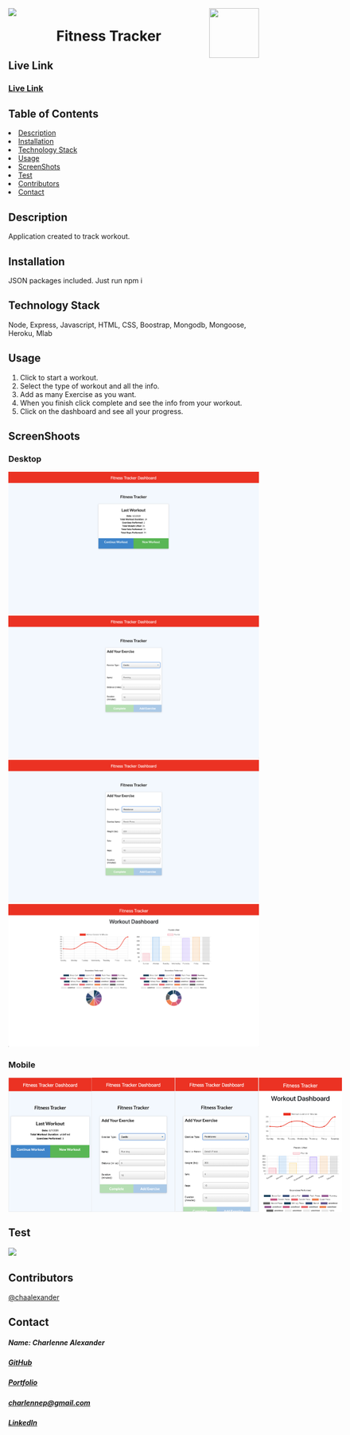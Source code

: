 <img align="left" src= "https://img.shields.io/badge/License-MIT-green">
<img align="right" width="100" height="100" src="https://avatars1.githubusercontent.com/u/59755481?v=4">
<h1 align= "center">Fitness Tracker</h1> 
<h2>Live Link</h2>
<h3><a href= "https://ca-fitness-tracker.herokuapp.com/">Live Link</a></h3>  
<h2> Table of Contents </h2>
<li><a href="#description">Description</a></li>  
<li><a href="#installation">Installation</a></li> 
<li><a href="#tech">Technology Stack</a></li> 
<li><a href="#usage">Usage</a></li> 
<li><a href="#screen">ScreenShots</a></li> 
<li><a href="#test">Test</a></li>
<li><a href="#contributors">Contributors</a></li>   
<li><a href="#contact">Contact</a></li> 
<h2 id="description"> Description </h2>
<p>Application created to track workout.</p>   
<h2 id="installation"> Installation </h2>
<p>JSON packages included. Just run npm i</p>          
<h2 id="tech"> Technology Stack </h2>          
<p>Node, Express, Javascript, HTML, CSS, Boostrap, Mongodb, Mongoose, Heroku, Mlab </p>          
<h2 id="usage"> Usage </h2>
<ol>
<li>Click to start a workout.</li>
<li>Select the type of workout and all the info.</li>
<li>Add as many Exercise as you want.</li>
<li>When you finish click complete and see the info from your workout.</li>
<li>Click on the dashboard and see all your progress.</li>
</ol>   
<h2 id="screen"> ScreenShoots </h2>
<h3>Desktop</h3>
<img src= "public/assets/images/screenshots/desktop-main.png">
<img src= "public/assets/images/screenshots/desktop-cardio.png">
<img src= "public/assets/images/screenshots/desktop-resistance.png">
<img src= "public/assets/images/screenshots/desktop-dashboard.png">
<h3>Mobile</h3>
<div style= "display: flex; justify-content: space-around">
<img width="180" height="270" src= "public/assets/images/screenshots/mobile-main.png">
<img width="180" height="270" src= "public/assets/images/screenshots/mobile-cardio.png">
<img width="180" height="270" src= "public/assets/images/screenshots/mobile-resistance.png">
<img width="180" height="270" src= "public/assets/images/screenshots/mobile-dashboard.png">
</div>
<h2 id="test"> Test </h2>
<img  src= "public/assets/images/gif/gif.gif">
<h2 id="contributors"> Contributors </h2>
<p><a href= "https://github.com/chaalexander">@chaalexander</a></p> 
<h2 id="contact"> Contact </h2>         
<h5> Name: Charlenne Alexander </h5>       
<h5><a href= "https://github.com/chaalexander">GitHub</a></h5>  
<h5><a href= "https://chaalexander.github.io/">Portfolio</a></h5>  
<h5><a href= "mailto:charlennep@gmail.com">charlennep@gmail.com</a></h5>       
<h5><a href= "https://www.linkedin.com/in/cha-alexander">LinkedIn</a></h5>
